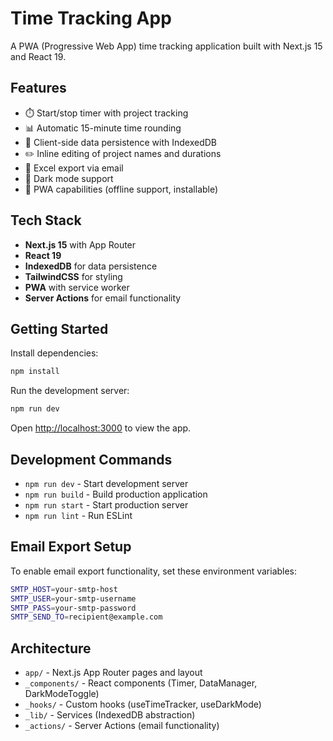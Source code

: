 # Time Tracking App

A PWA (Progressive Web App) time tracking application built with Next.js 15 and React 19.

## Features

- ⏱️ Start/stop timer with project tracking
- 📊 Automatic 15-minute time rounding
- 💾 Client-side data persistence with IndexedDB
- ✏️ Inline editing of project names and durations
- 📧 Excel export via email
- 🌙 Dark mode support
- 📱 PWA capabilities (offline support, installable)

## Tech Stack

- **Next.js 15** with App Router
- **React 19**
- **IndexedDB** for data persistence
- **TailwindCSS** for styling
- **PWA** with service worker
- **Server Actions** for email functionality

## Getting Started

Install dependencies:

```bash
npm install
```

Run the development server:

```bash
npm run dev
```

Open [http://localhost:3000](http://localhost:3000) to view the app.

## Development Commands

- `npm run dev` - Start development server
- `npm run build` - Build production application
- `npm run start` - Start production server
- `npm run lint` - Run ESLint

## Email Export Setup

To enable email export functionality, set these environment variables:

```bash
SMTP_HOST=your-smtp-host
SMTP_USER=your-smtp-username
SMTP_PASS=your-smtp-password
SMTP_SEND_TO=recipient@example.com
```

## Architecture

- `app/` - Next.js App Router pages and layout
- `_components/` - React components (Timer, DataManager, DarkModeToggle)
- `_hooks/` - Custom hooks (useTimeTracker, useDarkMode)
- `_lib/` - Services (IndexedDB abstraction)
- `_actions/` - Server Actions (email functionality)
